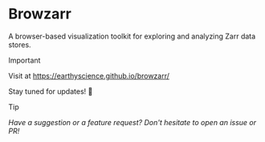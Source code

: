 # Browzarr
A browser-based visualization toolkit for exploring and analyzing Zarr data stores.

> [!IMPORTANT]
> Visit at https://earthyscience.github.io/browzarr/

Stay tuned for updates! 🚀

> [!TIP]
> _Have a suggestion or a feature request? Don't hesitate to open an issue or PR!_
